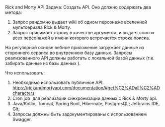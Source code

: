 Rick and Morty API
Задача: Создать API. Оно должно содержать два метода: 
1) Запрос рандомно выдает wiki об одном персонаже вселенной мультсериала Rick & Morty. 
2) Запрос принимает строку в качестве аргумента, и выдает список всех персонажей в имени 
которого встречается строка поиска. 

На регулярной основе вебное приложение загружает данные 
из стороннего сервиса во внутреннюю базу данных. 
Запросы реализованного API должны работать 
с локальной базой данных (т.е. забирать данные из базы данных ).

Что использовать: 
1) Необходимо использовать публичное API. 
https://rickandmortyapi.com/documentation/#get%C2%ADall%C2%ADcharacters
2) Cron job ­ для реализации синхронизации данных с Rick & Morty api. 
3) Java/Kotlin, Tomcat, Spring Boot, Hibernate, PostgresQL; Jetbrains IDE, Git; 
4) Запросы должны быть задокументированы с использованием Swagger.